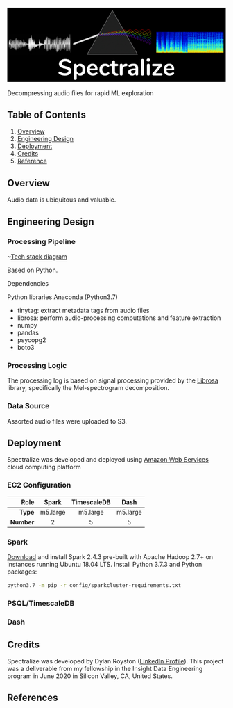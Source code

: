 ![spectralize Logo](./docs/spectralize_logo.png)


Decompressing audio files for rapid ML exploration

## Table of Contents
1. [Overview](#about)
2. [Engineering Design](#engineering-design)
3. [Deployment](#deployment)
4. [Credits](#credits)
5. [Reference](#references)





## Overview

Audio data is ubiquitous and valuable.

## Engineering Design

### Processing Pipeline

~[Tech stack diagram](./docs/spectralize_techstack.png)

Based on Python.

Dependencies

Python libraries
Anaconda (Python3.7)
- tinytag: extract metadata tags from audio files
- librosa: perform audio-processing computations and feature extraction
- numpy
- pandas
- psycopg2
- boto3


### Processing Logic

The processing log is based on signal processing provided by the [Librosa](https://librosa.org/) library, specifically the Mel-spectrogram decomposition.

### Data Source

Assorted audio files were uploaded to S3.

## Deployment

Spectralize was developed and deployed using [Amazon Web Services](https://aws.amazon.com) cloud computing platform

### EC2 Configuration

Role | Spark | TimescaleDB | Dash
---: | :---: | :---: | :---: 
**Type** |  m5.large | m5.large | m5.large 
**Number** | 2 | 5 | 5 

### Spark

[Download](https://spark.apache.org/downloads.html) and install Spark 2.4.3 pre-built with Apache Hadoop 2.7+ on instances running Ubuntu 18.04 LTS. Install Python 3.7.3 and Python packages:

```bash
python3.7 -m pip -r config/sparkcluster-requirements.txt
```

### PSQL/TimescaleDB


### Dash


## Credits

Spectralize was developed by Dylan Royston ([LinkedIn Profile](https://www.linkedin.com/in/dylanroyston/)). This project was a deliverable from my fellowship in the Insight Data Engineering program in June 2020 in Silicon Valley, CA, United States.

## References






